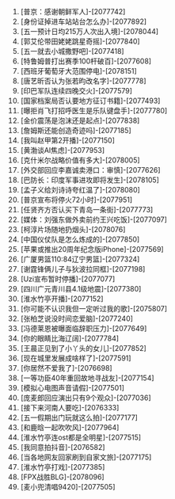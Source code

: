 
1. [普京：感谢朝鲜军人]-[2077742]
1. [身份证掉进车站站台怎么办]-[2077892]
1. [五一预计日均215万人次出入境]-[2078044]
1. [郭艾伦带田姥姥跳星奇摇]-[2077840]
1. [五一就去小城撒野吧]-[2077418]
1. [特鲁姆普打出赛季100杆破百]-[2077608]
1. [西班牙葡萄牙大范围停电]-[2078151]
1. [唐艺昕否认为张若昀改名字]-[2077778]
1. [印巴军队连续四晚交火]-[2077579]
1. [国家档案局否认要地方征订书籍]-[2077493]
1. [曝拒肖飞打招呼医生是乐队键盘手]-[2077780]
1. [金价震荡是泡沫还是起点]-[2077838]
1. [詹姆斯还能创造奇迹吗]-[2077185]
1. [我叫赵甲第2开播]-[2077150]
1. [黄渤谈AI焦虑]-[2077953]
1. [克什米尔战略价值有多大]-[2078005]
1. [外交部回应李嘉诚卖港口：审慎]-[2077626]
1. [巴防长：印度军事进攻即将发生]-[2078105]
1. [孟子义给刘诗诗夸红温了]-[2078080]
1. [普京宣布将停火72小时]-[2077951]
1. [任贤齐方否认买下青岛一条街]-[2077773]
1. [媒体：刘强东做外卖前约王兴吃饭]-[2077097]
1. [柯淳片场随地扔烟头]-[2078076]
1. [中国仪仗队是怎么炼成的]-[2077850]
1. [苹果或推出20周年纪念版iPhone]-[2077569]
1. [广厦男篮110:84辽宁男篮]-[2077324]
1. [谢霆锋俩儿子与狄波拉同框]-[2077198]
1. [Uzi宣布暂时停播]-[2077077]
1. [四川广元青川县4.1级地震]-[2077380]
1. [淮水竹亭开播]-[2077152]
1. [你可能不认识我但一定听过我的歌]-[2075807]
1. [张柏芝说没时间恋爱脑]-[2077240]
1. [冯德莱恩被曝面临辞职压力]-[2077649]
1. [你的眼睛比海辽阔]-[2077784]
1. [王晨正见到了小丫头的女儿]-[2077852]
1. [现在城里发展成啥样了]-[2077591]
1. [你居然不爱我了]-[2076698]
1. [一等功臣40年重回故地寻战友]-[2077154]
1. [模拟心电图声音请假]-[2077501]
1. [庞麦郎回应演出只有9个观众]-[2077036]
1. [接下来河南人要吃]-[2076333]
1. [五一假期出门玩就这么拍]-[2077177]
1. [和鹿晗一起吹吹风]-[2077964]
1. [淮水竹亭连ost都是全明星]-[2077515]
1. [我同意拍抖音]-[2076582]
1. [当各地网友回家刷到自家文旅]-[2077175]
1. [淮水竹亭打戏]-[2077385]
1. [FPX战胜BLG]-[2078096]
1. [麦小兜清唱9420]-[2077505]